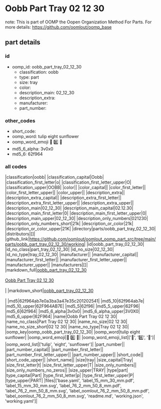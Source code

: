 # Oobb Part Tray 02 12 30  

note: This is part of OOMP the Oopen Organization Method For Parts. For more details: https://github.com/oomlout/oomp_base

##  part details





### id
* oomp_id: oobb_part_tray_02_12_30
  * classification: oobb
  * type: part
  * size: tray
  * color: 
  * description_main: 02_12_30
  * description_extra: 
  * manufacturer: 
  * part_number: 

### other_codes
* short_code: 
* oomp_word: tulip eight sunflower
* oomp_word_emoji :tulip: :eight: :sunflower:
* md5_6_alpha: 3v0x0
* md5_6: 62f964

### all codes 
|classification|oobb|
|classification_capital|Oobb|
|classification_first_letter|o|
|classification_first_letter_upper|O|
|classification_upper|OOBB|
|color||
|color_capital||
|color_first_letter||
|color_first_letter_upper||
|color_upper||
|description_extra||
|description_extra_capital||
|description_extra_first_letter||
|description_extra_first_letter_upper||
|description_extra_upper||
|description_main|02_12_30|
|description_main_capital|02.12.30|
|description_main_first_letter|0|
|description_main_first_letter_upper|0|
|description_main_upper|02_12_30|
|description_only_numbers|021230|
|description_only_numbers_short|21k|
|description_or_color|21k|
|description_or_color_upper|21K|
|directory|parts/oobb_part_tray_02_12_30|
|distributors|[]|
|github_link|https://github.com/oomlout/oomlout_oomp_part_src/tree/main/parts/oobb_part_tray_02_12_30/working|
|id|oobb_part_tray_02_12_30|
|id_no_class|part_tray_02_12_30|
|id_no_size|02_12_30|
|id_no_type|tray_02_12_30|
|manufacturer||
|manufacturer_capital||
|manufacturer_first_letter||
|manufacturer_first_letter_upper||
|manufacturer_upper||
|manufacturers|[]|
|markdown_full|[oobb_part_tray_02_12_30](https://github.com/oomlout/oomlout_oomp_part_src/tree/main/parts/oobb_part_tray_02_12_30/working)<br>[](https://github.com/oomlout/oomlout_oomp_part_src/tree/main/parts/oobb_part_tray_02_12_30/working)<br>[Oobb Part Tray 02 12 30](https://github.com/oomlout/oomlout_oomp_part_src/tree/main/parts/oobb_part_tray_02_12_30/working)<br><br>|
|markdown_short|[oobb_part_tray_02_12_30](https://github.com/oomlout/oomlout_oomp_part_src/tree/main/parts/oobb_part_tray_02_12_30/working)<br><br>|
|md5|62f964ab7e0a3ba3a47e35c201202541|
|md5_10|62f964ab7e|
|md5_10_upper|62F964AB7E|
|md5_5|62f96|
|md5_5_upper|62F96|
|md5_6|62f964|
|md5_6_alpha|3v0x0|
|md5_6_alpha_upper|3V0X0|
|md5_6_upper|62F964|
|name|Oobb Part Tray 02 12 30|
|name_no_class|Part Tray 02 12 30|
|name_no_size|02 12 30|
|name_no_size_short|02 12 30|
|name_no_type|Tray 02 12 30|
|oomp_key|oomp_oobb_part_tray_02_12_30|
|oomp_word|tulip eight sunflower|
|oomp_word_emoji|:tulip: :eight: :sunflower:|
|oomp_word_emoji_list|[':tulip:', ':eight:', ':sunflower:']|
|oomp_word_list|['tulip', 'eight', 'sunflower']|
|part_number||
|part_number_capital||
|part_number_first_letter||
|part_number_first_letter_upper||
|part_number_upper||
|short_code||
|short_code_upper||
|short_name||
|size|tray|
|size_capital|Tray|
|size_first_letter|t|
|size_first_letter_upper|T|
|size_only_numbers||
|size_only_numbers_no_zeros||
|size_upper|TRAY|
|type|part|
|type_capital|Part|
|type_first_letter|p|
|type_first_letter_upper|P|
|type_upper|PART|
|files|['base.yaml', 'label_15_mm_30_mm.pdf', 'label_15_mm_30_mm.svg', 'label_76_2_mm_50_8_mm.pdf', 'label_76_2_mm_50_8_mm.svg', 'label_oomlout_76_2_mm_50_8_mm.pdf', 'label_oomlout_76_2_mm_50_8_mm.svg', 'readme.md', 'working.json', 'working.yaml']|
